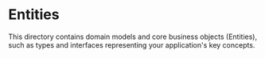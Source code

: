 # Entities

This directory contains domain models and core business objects (Entities), such as types and interfaces representing your application's key concepts.
